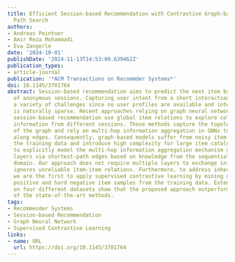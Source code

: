 ```yaml
---
title: Efficient Session-based Recommendation with Contrastive Graph-based Shortest
  Path Search
authors:
- Andreas Peintner
- Amir Reza Mohammadi
- Eva Zangerle
date: '2024-10-01'
publishDate: '2024-11-13T14:53:09.639462Z'
publication_types:
- article-journal
publication: '*ACM Transactions on Recommder Systems*'
doi: 10.1145/3701764
abstract: Session-based recommendation aims to predict the next item based on a set
  of anonymous sessions. Capturing user intent from a short interaction sequence imposes
  a variety of challenges since no user profiles are available and interaction data
  is naturally sparse. Recent approaches relying on graph neural networks (GNNs) for
  session-based recommendation use global item relations to explore collaborative
  information from different sessions. These methods capture the topological structure
  of the graph and rely on multi-hop information aggregation in GNNs to exchange information
  along edges. Consequently, graph-based models suffer from noisy item relations in
  the training data and introduce high complexity for large item catalogs. We propose
  to explicitly model the multi-hop information aggregation mechanism over multiple
  layers via shortest-path edges based on knowledge from the sequential recommendation
  domain. Our approach does not require multiple layers to exchange information and
  ignores unreliable item-item relations. Furthermore, to address inherent data sparsity,
  we are the first to apply supervised contrastive learning by mining data-driven
  positive and hard negative item samples from the training data. Extensive experiments
  on four different datasets show that the proposed approach outperforms almost all
  of the state-of-the-art methods.
tags:
- Recommender Systems
- Session-based Recommendation
- Graph Neural Network
- Supervised Contrastive Learning
links:
- name: URL
  url: https://doi.org/10.1145/3701764
---
```

